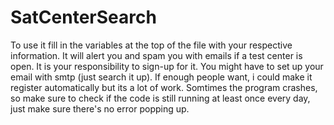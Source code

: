 # SatCenterSearch
To use it fill in the variables at the top of the file with your respective information. It will alert you and spam you with emails if a test center is open. It is your responsibility to sign-up for it. You might have to set up your email with smtp (just search it up). If enough people want, i could make it register automatically but its a lot of work. Somtimes the program crashes, so make sure to check if the code is still running at least once every day, just make sure there's no error popping up.
